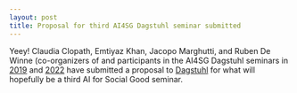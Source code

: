 ```yaml
---
layout: post
title: Proposal for third AI4SG Dagstuhl seminar submitted
---
```


Yeey! Claudia Clopath, Emtiyaz Khan, Jacopo Marghutti, and Ruben De Winne (co-organizers of and participants in the AI4SG Dagstuhl seminars in [2019](https://www.dagstuhl.de/en/program/calendar/semhp/?semnr=19082) and [2022](https://www.dagstuhl.de/en/program/calendar/semhp/?semnr=22091) have submitted a proposal to [Dagstuhl](https://www.dagstuhl.de/en/program/dagstuhl-seminars/) for what will hopefully be a third AI for Social Good seminar.
